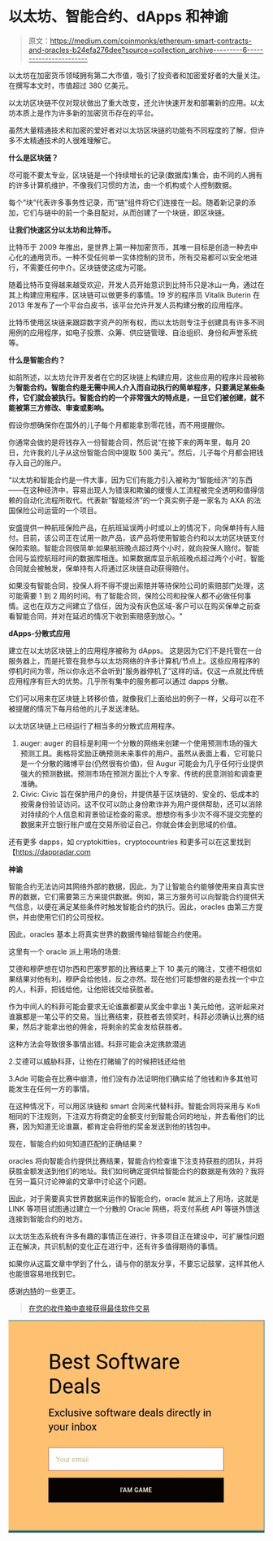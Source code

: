 # 以太坊、智能合约、dApps 和神谕

> 原文：<https://medium.com/coinmonks/ethereum-smart-contracts-and-oracles-b24efa276dee?source=collection_archive---------6----------------------->

以太坊在加密货币领域拥有第二大市值，吸引了投资者和加密爱好者的大量关注。在撰写本文时，市值超过 380 亿美元。

以太坊区块链不仅对现状做出了重大改变，还允许快速开发和部署新的应用。以太坊本质上是作为许多新的加密货币存在的平台。

虽然大量精通技术和加密的爱好者对以太坊区块链的功能有不同程度的了解，但许多不太精通技术的人很难理解它。

**什么是区块链？**

尽可能不要太专业，区块链是一个持续增长的记录(数据库)集合，由不同的人拥有的许多计算机维护，不像我们习惯的方法，由一个机构或个人控制数据。

每个“块”代表许多事务性记录，而“链”组件将它们连接在一起。随着新记录的添加，它们与链中的前一个条目配对，从而创建了一个块链，即区块链。

**让我们快速区分以太坊和比特币。**

比特币于 2009 年推出，是世界上第一种加密货币，其唯一目标是创造一种去中心化的通用货币。一种不受任何单一实体控制的货币，所有交易都可以安全地进行，不需要任何中介。区块链使这成为可能。

随着比特币变得越来越受欢迎，开发人员开始意识到比特币只是冰山一角，通过在其上构建应用程序，区块链可以做更多的事情。19 岁的程序员 Vitalik Buterin 在 2013 年发布了一个平台白皮书，该平台允许开发人员构建分散的应用程序。

比特币使用区块链来跟踪数字资产的所有权，而以太坊则专注于创建具有许多不同用例的应用程序，如电子投票、众筹、供应链管理、自治组织、身份和声誉系统等。

**什么是智能合约？**

如前所述，以太坊允许开发者在它的区块链上构建应用，这些应用的程序片段被称为**智能合约。智能合约是无需中间人介入而自动执行的简单程序，只要满足某些条件，它们就会被执行。智能合约的一个非常强大的特点是，一旦它们被创建，就不能被第三方修改、审查或影响。**

假设你想确保你在国外的儿子每个月都能拿到零花钱，而不用提醒你。

你通常会做的是将钱存入一份智能合同，然后说“在接下来的两年里，每月 20 日，允许我的儿子从这份智能合同中提取 500 美元”。然后，儿子每个月都会把钱存入自己的账户。

“以太坊和智能合约是一件大事，因为它们有能力引入被称为“智能经济”的东西——在这种经济中，容易出现人为错误和欺骗的缓慢人工流程被完全透明和值得信赖的自动化流程所取代。代表新“智能经济”的一个真实例子是一家名为 AXA 的法国保险公司运营的一个项目。

安盛提供一种航班保险产品，在航班延误两小时或以上的情况下，向保单持有人赔付。目前，该公司正在试用一款产品，该产品将使用智能合约和以太坊区块链支付保险索赔。智能合同很简单:如果航班晚点超过两个小时，就向投保人赔付。智能合同与监控航班时间的数据库相连。如果数据库显示航班晚点超过两个小时，智能合同就会被触发，保单持有人将通过区块链自动获得赔付。

如果没有智能合同，投保人将不得不提出索赔并等待保险公司的索赔部门处理，这可能需要 1 到 2 周的时间。有了智能合同，保险公司和投保人都不必做任何事情。这也在双方之间建立了信任，因为没有灰色区域-客户可以在购买保单之前查看智能合同，并对在延迟的情况下收到索赔感到放心。"

**dApps-分散式应用**

建立在以太坊区块链上的应用程序被称为 dApps。
这是因为它们不是托管在一台服务器上，而是托管在我参与以太坊网络的许多计算机/节点上。这些应用程序的停机时间为零，所以你永远不会听到“服务器停机了”这样的话。仅这一点就比传统应用程序有巨大的优势。几乎所有集中的服务都可以通过 dapps 分散。

它们可以用来在区块链上转移价值，就像我们上面给出的例子一样，父母可以在不被提醒的情况下每月给他的儿子发送津贴。

以太坊区块链上已经运行了相当多的分散式应用程序。

1.  auger:
    auger 的目标是利用一个分散的网络来创建一个使用预测市场的强大预测工具。奥格将奖励正确预测未来事件的用户。虽然从表面上看，它可能只是一个分散的赌博平台(仍然很有价值)，但 Augur 可能会为几乎任何行业提供强大的预测数据。预测市场在预测方面比个人专家、传统的民意测验和调查更准确。
2.  Civic:
    Civic 旨在保护用户的身份，并提供基于区块链的、安全的、低成本的按需身份验证访问。这不仅可以防止身份欺诈并为用户提供帮助，还可以消除对持续的个人信息和背景验证检查的需求。想想你有多少次不得不提交完整的数据来开立银行账户或在交易所验证自己，你就会体会到思域的价值。

还有更多 dapps，如 cryptokitties，cryptocountries 和更多可以在这里找到【https://dappradar.com

**神谕**

智能合约无法访问其网络外部的数据，因此，为了让智能合约能够使用来自真实世界的数据，它们需要第三方来提供数据。例如，第三方服务可以向智能合约提供天气信息，以便在满足某些条件时触发智能合约的执行。因此，oracles 由第三方提供，并由使用它们的公司授权。

因此，oracles 基本上将真实世界的数据传输给智能合约使用。

这里有一个 oracle 派上用场的场景:

艾德和穆萨想在切尔西和巴塞罗那的比赛结果上下 10 美元的赌注，艾德不相信如果结果对他有利，穆萨会给他钱，反之亦然。现在他们可能想做的是去找一个中立的人，科菲，把钱给他，让他把钱交给获胜者。

作为中间人的科菲可能会要求无论谁赢都要从奖金中拿出 1 美元给他，这听起来对谁赢都是一笔公平的交易。当比赛结束，获胜者去领奖时，科菲必须确认比赛的结果，然后才能拿出他的佣金，将剩余的奖金发给获胜者。

这种方法会导致很多事情出错。科菲可能会决定携款潜逃

2.艾德可以威胁科菲，让他在打赌输了的时候把钱还给他

3.Ade 可能会在比赛中崩溃，他们没有办法证明他们确实给了他钱和许多其他可能发生在任何一方的事情。

在这种情况下，可以用区块链和 smart 合同来代替科菲。智能合同将采用与 Kofi 相同的下注规则，下注双方将商定的金额支付到智能合同的地址，并去看他们的比赛，因为知道无论谁赢，都肯定会将他的奖金发送到他的钱包中。

现在，智能合约如何知道匹配的正确结果？

oracles 将向智能合约提供比赛结果，智能合约检查谁下注支持获胜的团队，并将获胜金额发送到他们的地址。我们如何确定提供给智能合约的数据是有效的？我将在另一篇只讨论神谕的文章中讨论这个问题。

因此，对于需要真实世界数据来运作的智能合约，oracle 就派上了用场，这就是 LINK 等项目试图通过建立一个分散的 Oracle 网络，将支付系统 API 等链外馈送连接到智能合约的地方。

以太坊生态系统有许多有趣的事情正在进行，许多项目正在建设中，可扩展性问题正在解决，共识机制的变化正在进行中，还有许多值得期待的事情。

如果你从这篇文章中学到了什么，请与你的朋友分享，不要忘记鼓掌，这样其他人也能很容易地找到它。

感谢[内特](/@natewelch)的一些更正。

> [在您的收件箱中直接获得最佳软件交易](https://coincodecap.com/?utm_source=coinmonks)

[![](img/7c0b3dfdcbfea594cc0ae7d4f9bf6fcb.png)](https://coincodecap.com/?utm_source=coinmonks)